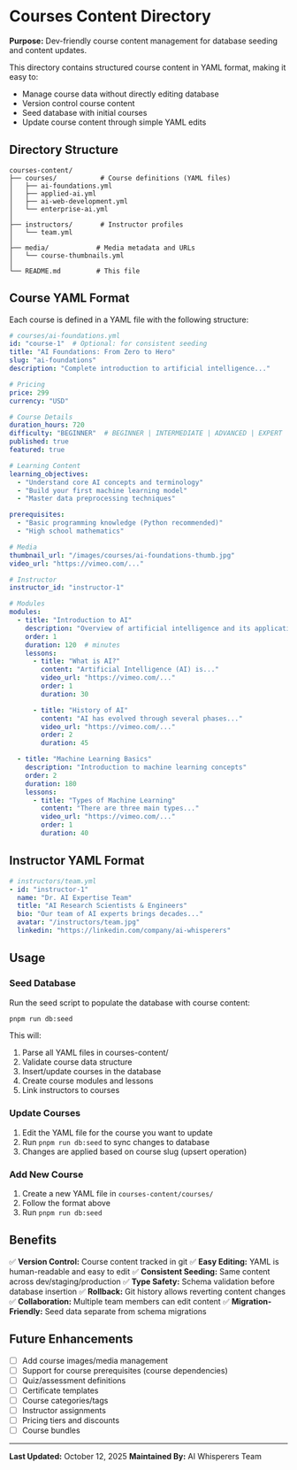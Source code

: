 # Courses Content Directory

**Purpose:** Dev-friendly course content management for database seeding and content updates.

This directory contains structured course content in YAML format, making it easy to:
- Manage course data without directly editing database
- Version control course content
- Seed database with initial courses
- Update course content through simple YAML edits

## Directory Structure

```
courses-content/
├── courses/           # Course definitions (YAML files)
│   ├── ai-foundations.yml
│   ├── applied-ai.yml
│   ├── ai-web-development.yml
│   └── enterprise-ai.yml
│
├── instructors/       # Instructor profiles
│   └── team.yml
│
├── media/            # Media metadata and URLs
│   └── course-thumbnails.yml
│
└── README.md         # This file
```

## Course YAML Format

Each course is defined in a YAML file with the following structure:

```yaml
# courses/ai-foundations.yml
id: "course-1"  # Optional: for consistent seeding
title: "AI Foundations: From Zero to Hero"
slug: "ai-foundations"
description: "Complete introduction to artificial intelligence..."

# Pricing
price: 299
currency: "USD"

# Course Details
duration_hours: 720
difficulty: "BEGINNER"  # BEGINNER | INTERMEDIATE | ADVANCED | EXPERT
published: true
featured: true

# Learning Content
learning_objectives:
  - "Understand core AI concepts and terminology"
  - "Build your first machine learning model"
  - "Master data preprocessing techniques"

prerequisites:
  - "Basic programming knowledge (Python recommended)"
  - "High school mathematics"

# Media
thumbnail_url: "/images/courses/ai-foundations-thumb.jpg"
video_url: "https://vimeo.com/..."

# Instructor
instructor_id: "instructor-1"

# Modules
modules:
  - title: "Introduction to AI"
    description: "Overview of artificial intelligence and its applications"
    order: 1
    duration: 120  # minutes
    lessons:
      - title: "What is AI?"
        content: "Artificial Intelligence (AI) is..."
        video_url: "https://vimeo.com/..."
        order: 1
        duration: 30

      - title: "History of AI"
        content: "AI has evolved through several phases..."
        video_url: "https://vimeo.com/..."
        order: 2
        duration: 45

  - title: "Machine Learning Basics"
    description: "Introduction to machine learning concepts"
    order: 2
    duration: 180
    lessons:
      - title: "Types of Machine Learning"
        content: "There are three main types..."
        video_url: "https://vimeo.com/..."
        order: 1
        duration: 40
```

## Instructor YAML Format

```yaml
# instructors/team.yml
- id: "instructor-1"
  name: "Dr. AI Expertise Team"
  title: "AI Research Scientists & Engineers"
  bio: "Our team of AI experts brings decades..."
  avatar: "/instructors/team.jpg"
  linkedin: "https://linkedin.com/company/ai-whisperers"
```

## Usage

### Seed Database

Run the seed script to populate the database with course content:

```bash
pnpm run db:seed
```

This will:
1. Parse all YAML files in courses-content/
2. Validate course data structure
3. Insert/update courses in the database
4. Create course modules and lessons
5. Link instructors to courses

### Update Courses

1. Edit the YAML file for the course you want to update
2. Run `pnpm run db:seed` to sync changes to database
3. Changes are applied based on course slug (upsert operation)

### Add New Course

1. Create a new YAML file in `courses-content/courses/`
2. Follow the format above
3. Run `pnpm run db:seed`

## Benefits

✅ **Version Control:** Course content tracked in git
✅ **Easy Editing:** YAML is human-readable and easy to edit
✅ **Consistent Seeding:** Same content across dev/staging/production
✅ **Type Safety:** Schema validation before database insertion
✅ **Rollback:** Git history allows reverting content changes
✅ **Collaboration:** Multiple team members can edit content
✅ **Migration-Friendly:** Seed data separate from schema migrations

## Future Enhancements

- [ ] Add course images/media management
- [ ] Support for course prerequisites (course dependencies)
- [ ] Quiz/assessment definitions
- [ ] Certificate templates
- [ ] Course categories/tags
- [ ] Instructor assignments
- [ ] Pricing tiers and discounts
- [ ] Course bundles

---

**Last Updated:** October 12, 2025
**Maintained By:** AI Whisperers Team
